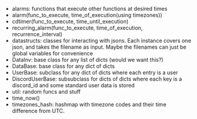- alarms: functions that execute other functions at desired times
 - alarm(func_to_execute, time_of_execution(using timezones))
 - cdtimer(func_to_execute, time_until_execution)
 - recurring_alarm(func_to_execute, time_of_execution, recurrence_interval)
- datastructs: classes for interacting with jsons. Each instance covers one json, and takes the filename as input. Maybe the filenames can just be global variables for convenience
 - DataInv: base class for any list of dicts (would we want this?)
 - DataBase: base class for any dict of dicts
 - UserBase: subclass for any dict of dicts where each entry is a user
 - DiscordUserBase: subsubclass for dicts of dicts where each key is a discord_id and some standard user data is stored
- util: random funcs and stuff
 - time_now()
 - timezones_hash: hashmap with timezone codes and their time difference from UTC.
